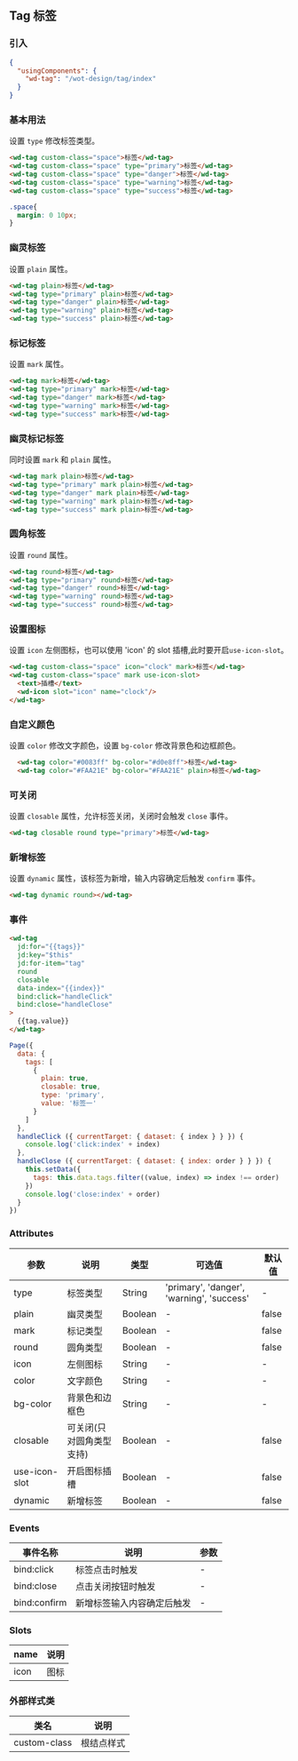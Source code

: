 ## Tag 标签

### 引入

```json
{
  "usingComponents": {
    "wd-tag": "/wot-design/tag/index"
  }
}
```

### 基本用法

设置 `type` 修改标签类型。

```html
<wd-tag custom-class="space">标签</wd-tag>
<wd-tag custom-class="space" type="primary">标签</wd-tag>
<wd-tag custom-class="space" type="danger">标签</wd-tag>
<wd-tag custom-class="space" type="warning">标签</wd-tag>
<wd-tag custom-class="space" type="success">标签</wd-tag>
```
```css
.space{
  margin: 0 10px;
}
```
### 幽灵标签

设置 `plain` 属性。

```html
<wd-tag plain>标签</wd-tag>
<wd-tag type="primary" plain>标签</wd-tag>
<wd-tag type="danger" plain>标签</wd-tag>
<wd-tag type="warning" plain>标签</wd-tag>
<wd-tag type="success" plain>标签</wd-tag>
```

### 标记标签

设置 `mark` 属性。

```html
<wd-tag mark>标签</wd-tag>
<wd-tag type="primary" mark>标签</wd-tag>
<wd-tag type="danger" mark>标签</wd-tag>
<wd-tag type="warning" mark>标签</wd-tag>
<wd-tag type="success" mark>标签</wd-tag>
```

### 幽灵标记标签
同时设置 `mark` 和 `plain` 属性。

```html
<wd-tag mark plain>标签</wd-tag>
<wd-tag type="primary" mark plain>标签</wd-tag>
<wd-tag type="danger" mark plain>标签</wd-tag>
<wd-tag type="warning" mark plain>标签</wd-tag>
<wd-tag type="success" mark plain>标签</wd-tag>
```

### 圆角标签

设置 `round` 属性。

```html
<wd-tag round>标签</wd-tag>
<wd-tag type="primary" round>标签</wd-tag>
<wd-tag type="danger" round>标签</wd-tag>
<wd-tag type="warning" round>标签</wd-tag>
<wd-tag type="success" round>标签</wd-tag>
```

### 设置图标

设置 `icon` 左侧图标，也可以使用 'icon' 的 slot 插槽,此时要开启`use-icon-slot`。

```html
<wd-tag custom-class="space" icon="clock" mark>标签</wd-tag>
<wd-tag custom-class="space" mark use-icon-slot>
  <text>插槽</text>
  <wd-icon slot="icon" name="clock"/>
</wd-tag>
```

### 自定义颜色

设置 `color` 修改文字颜色，设置 `bg-color` 修改背景色和边框颜色。

```html
  <wd-tag color="#0083ff" bg-color="#d0e8ff">标签</wd-tag>
  <wd-tag color="#FAA21E" bg-color="#FAA21E" plain>标签</wd-tag>
```

### 可关闭

设置 `closable` 属性，允许标签关闭，关闭时会触发 `close` 事件。
```html
<wd-tag closable round type="primary">标签</wd-tag>
```

### 新增标签

设置 `dynamic` 属性，该标签为新增，输入内容确定后触发 `confirm` 事件。
```html
<wd-tag dynamic round></wd-tag>
```

### 事件
```html
<wd-tag
  jd:for="{{tags}}"
  jd:key="$this"
  jd:for-item="tag"
  round
  closable
  data-index="{{index}}"
  bind:click="handleClick"
  bind:close="handleClose"
>
  {{tag.value}}
</wd-tag>
```
```javascript
Page({
  data: {
    tags: [
      {
        plain: true,
        closable: true,
        type: 'primary',
        value: '标签一'
      }
    ]
  },
  handleClick ({ currentTarget: { dataset: { index } } }) {
    console.log('click:index' + index)
  },
  handleClose ({ currentTarget: { dataset: { index: order } } }) {
    this.setData({
      tags: this.data.tags.filter((value, index) => index !== order)
    })
    console.log('close:index' + order)
  }
})
```

### Attributes

| 参数      | 说明                                 | 类型      | 可选值       | 默认值   |
|---------- |------------------------------------ |---------- |------------- |-------- |
| type | 标签类型 | String | 'primary', 'danger', 'warning', 'success' | - | - |
| plain | 幽灵类型 | Boolean | - | false |
| mark | 标记类型 | Boolean | - | false |
| round | 圆角类型 | Boolean | - | false |
| icon | 左侧图标 | String | - | - |
| color | 文字颜色 | String | - | - |
| bg-color | 背景色和边框色 | String | - | - |
| closable | 可关闭(只对圆角类型支持) | Boolean | - | false |
| use-icon-slot | 开启图标插槽 | Boolean | - | false |
| dynamic | 新增标签 | Boolean | - | false |



### Events

| 事件名称      | 说明                                 | 参数     |
|------------- |------------------------------------ |--------- |
| bind:click | 标签点击时触发 | - |
| bind:close | 点击关闭按钮时触发 | - |
| bind:confirm | 新增标签输入内容确定后触发 | - |

### Slots

| name      | 说明       |
|------------- |----------- |
| icon | 图标 |

### 外部样式类

| 类名     | 说明                |
|---------|---------------------|
| custom-class | 根结点样式 |
